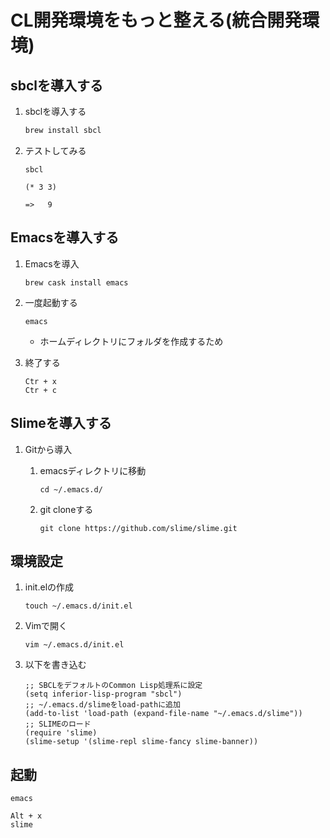 # CL開発環境をもっと整える(統合開発環境)

## sbclを導入する

1. sbclを導入する

   ```bash
   brew install sbcl
   ```

2. テストしてみる

   ```
   sbcl
   ```

   ```
   (* 3 3)
   
   =>	9
   ```

## Emacsを導入する

1. Emacsを導入

   ```
   brew cask install emacs
   ```

2. 一度起動する

   ```
   emacs
   ```

   - ホームディレクトリにフォルダを作成するため

3. 終了する

   ```
   Ctr + x
   Ctr + c
   ```

## Slimeを導入する

1. Gitから導入

   1. emacsディレクトリに移動

      ```
      cd ~/.emacs.d/
      ```

      

   2. git cloneする

      ```
      git clone https://github.com/slime/slime.git
      ```

## 環境設定

1. init.elの作成

   ```
   touch ~/.emacs.d/init.el
   ```

2. Vimで開く

   ```
   vim ~/.emacs.d/init.el
   ```

3. 以下を書き込む

   ```
   ;; SBCLをデフォルトのCommon Lisp処理系に設定
   (setq inferior-lisp-program "sbcl")
   ;; ~/.emacs.d/slimeをload-pathに追加
   (add-to-list 'load-path (expand-file-name "~/.emacs.d/slime"))
   ;; SLIMEのロード
   (require 'slime)
   (slime-setup '(slime-repl slime-fancy slime-banner)) 
   ```

## 起動

```
emacs
```

```
Alt + x
slime
```


